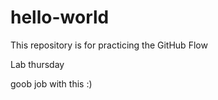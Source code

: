 # hello-world
This repository is for practicing the GitHub Flow

Lab thursday


goob job with this :)
